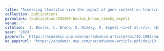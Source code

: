 ```yaml
---
title: "Assessing \textitin vivo the impact of gene context on transcription through DNA supercoiling"
collection: publications
permalink: /publication/202309-boulas_bruno_rimsky_espeli
venue: ''
citation: 'I. Boulas, L. Bruno, S. Rimsky, O. Espeli <i>et al.</i>. <b>Assessing <i>in vivo</i> the impact of gene context on transcription through DNA supercoiling</b>, <i>Nucleic Acids Research,</i> September 2023'
year: '2023'
paperurl: 'https://academic.oup.com/nar/advance-article/doi/10.1093/nar/gkad688/7257932'
oa_paperurl: 'https://academic.oup.com/nar/advance-article-pdf/doi/10.1093/nar/gkad688/51324789/gkad688.pdf'
---
```

